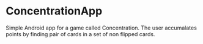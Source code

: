 # ConcentrationApp

Simple Android app for a game called Concentration. The user accumalates points by finding pair of cards in a set of non flipped cards. 
